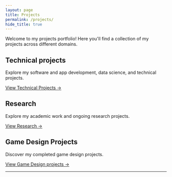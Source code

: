 ```yaml
---
layout: page
title: Projects
permalink: /projects/
hide_title: true
---
```


Welcome to my projects portfolio! Here you'll find a collection of my projects across different domains.

## Technical projects

Explore my software and app development, data science, and technical projects.

[View Technical Projects →](/projects/technical/)

## Research

Explore my academic work and ongoing research projects.

[View Research →](/projects/research/)

## Game Design Projects

Discover my completed game design projects.

[View Game Design projects →](/projects/game-design/)

---